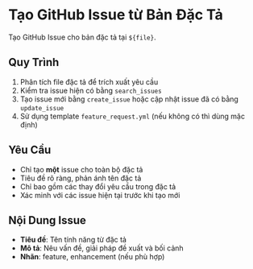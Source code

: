 # Tạo GitHub Issue từ Bản Đặc Tả

Tạo GitHub Issue cho bản đặc tả tại `${file}`.

## Quy Trình

1. Phân tích file đặc tả để trích xuất yêu cầu
2. Kiểm tra issue hiện có bằng `search_issues`
3. Tạo issue mới bằng `create_issue` hoặc cập nhật issue đã có bằng `update_issue`
4. Sử dụng template `feature_request.yml` (nếu không có thì dùng mặc định)

## Yêu Cầu

- Chỉ tạo **một** issue cho toàn bộ đặc tả
- Tiêu đề rõ ràng, phản ánh tên đặc tả
- Chỉ bao gồm các thay đổi yêu cầu trong đặc tả
- Xác minh với các issue hiện tại trước khi tạo mới

## Nội Dung Issue

- **Tiêu đề**: Tên tính năng từ đặc tả
- **Mô tả**: Nêu vấn đề, giải pháp đề xuất và bối cảnh
- **Nhãn**: feature, enhancement (nếu phù hợp)